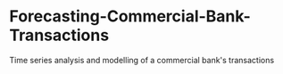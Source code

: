 # Forecasting-Commercial-Bank-Transactions
Time series analysis and modelling of a commercial bank's transactions
